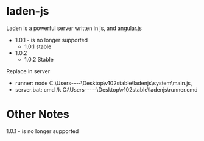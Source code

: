 # laden-js
Laden is a powerful server written in js, and angular.js
* 1.0.1 - is no longer supported
  * 1.0.1 stable
* 1.0.2
  * 1.0.2 Stable
 
Replace in server 
* runner: node C:\Users\----\Desktop\v102stable\ladenjs\system\main.js,
* server.bat: cmd /k C:\Users\-----\Desktop\v102stable\ladenjs\runner.cmd

# Other Notes

1.0.1 - is no longer supported
